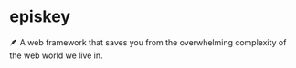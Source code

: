 # episkey
🪶 A web framework that saves you from the overwhelming complexity of the web world we live in.
